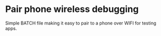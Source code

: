 # Pair phone wireless debugging
 Simple BATCH file making it easy to pair to a phone over WIFI for testing apps.

